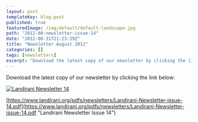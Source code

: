```yaml
---
layout: post
templateKey: blog-post
published: true
featuredImage: /img/default/default-landscape.jpg
path: "2012-08-newsletter-issue-14"
date: "2012-08-31T21:23:39Z"
title: "Newsletter August 2012"
categories: []
tags: [newsletters]
excerpt: "Download the latest copy of our newsletter by clicking the link below:Landirani Newsletter 14https:/..."
---
```


Download the latest copy of our newsletter by clicking the link below:

[![Landirani Newsletter 14](https://f000.backblazeb2.com/file/avm-wp-uploads/2012/08/Newsletter-14.jpg "Newsletter-14")](https://www.landirani.org/pdfs/newsletters/Landirani-Newsletter-issue-14.pdf)

[https://www.landirani.org/pdfs/newsletters/Landirani-Newsletter-issue-14.pdf](https://www.landirani.org/pdfs/newsletters/Landirani-Newsletter-issue-14.pdf "Landirani Newsletter Issue 14")
